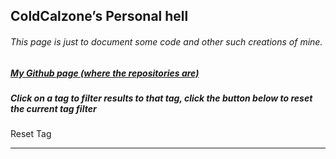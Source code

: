 <section>
<script>
	/* WHY CAN'T THE INTERNET EVER SHOW ME *UP TO DATE* THINGS? */
	var restrictedTag = window.location.href.split("#")[1];
    var projects = []
    var root = document.getElementById("main_content");
    function removeFromPage(value, index, array) {
    	document.removeChild(value);
    }
    function addToPage(value, index, array) {
        if(value["tags"].includes(restrictedTag) || restrictedTag == undefined) {
            var post = document.createElement("div");
            post.class = "post";
            var name = document.createElement("h3");
            name.innerHTML = value["name"];
            post.appendChild(name);
            var description = document.createElement("p");
            description.innerHTML = value["description"];
            post.appendChild(description);
            var source = document.createElement("h6");
            source.innerHTML = "<a href = \"" + value["source"] + "\">View the source code.</a>";
            post.appendChild(source);
            var tags = document.createElement("h6");
            var tag_list = ""
	    for(var i = 0;i<tags.length;i++) {
	    	tag_list += "<a href=\"#" + value["tags"][i] + "\" onclick=\"reloadPage(\""+ value["tags"][i] +"\")\">" + value["tags"][i] + "</a>"
	    	if(i + 1 < tags.length) {
	    		tag_list += ", ";
	    	}
	    }
            tags.innerHTML = "Tags: " + tag_list;
            tags.class = "tags";
            post.appendChild(tags);
            root.appendChild(post);
            root.appendChild(document.createElement("hr"));
        }
    }
    async function generateSite() {
    	document.getElementsByClassName("post").forEach(removeFromPage);
        await fetch("./projects.json")
                .then(response => {
                return response.json();
            }).then(json => projects = json);
        projects.forEach(addToPage); 
    }
    generateSite();
    
    function reloadPage(tag = "") {
    	window.location.href = window.location.hostname + "/" + tag;
	generateSite()
    }
</script>
        <h1 id="coldcalzones-personal-hell">ColdCalzone’s Personal hell</h1>
	<h6 id="this-page-is-just-to-document-some-code-and-other-such-creations-of-mine">This page is just to document some code and other such creations of mine.</h6>
	<h5 id="my-github-page-where-the-repositories-are"><a href="https://github.com/ColdCalzone">My Github page (where the repositories are)</a></h5>
	<h5>Click on a tag to filter results to that tag, click the button below to reset the current tag filter</h5>
	<a class="btn" onclick="reloadPage()">Reset Tag</a>
	<hr>
</section>
